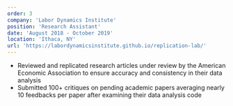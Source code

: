 ```yaml
---
order: 3
company: 'Labor Dynamics Institute'
position: 'Research Assistant'
date: 'August 2018 - October 2019'
location: 'Ithaca, NY'
url: 'https://labordynamicsinstitute.github.io/replication-lab/'
---
```

- Reviewed and replicated research articles under review by the American Economic Association to ensure accuracy and consistency in their data analysis
- Submitted 100+ critiques on pending academic papers averaging nearly 10 feedbacks per paper after examining their data analysis code
